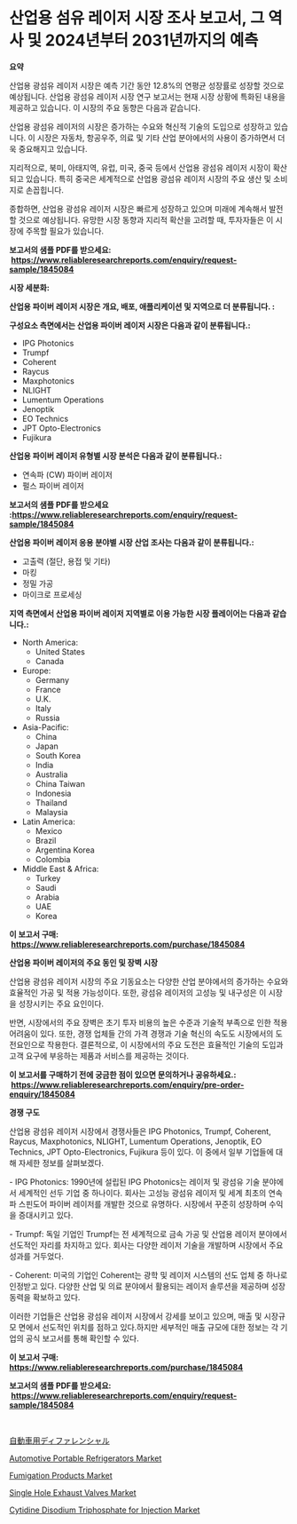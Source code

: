 <p><h1>산업용 섬유 레이저 시장 조사 보고서, 그 역사 및 2024년부터 2031년까지의 예측</h1></p><p><strong>요약</strong></p>
<p><p>산업용 광섬유 레이저 시장은 예측 기간 동안 12.8%의 연평균 성장률로 성장할 것으로 예상됩니다. 산업용 광섬유 레이저 시장 연구 보고서는 현재 시장 상황에 특화된 내용을 제공하고 있습니다. 이 시장의 주요 동향은 다음과 같습니다.</p><p>산업용 광섬유 레이저의 시장은 증가하는 수요와 혁신적 기술의 도입으로 성장하고 있습니다. 이 시장은 자동차, 항공우주, 의료 및 기타 산업 분야에서의 사용이 증가하면서 더욱 중요해지고 있습니다.</p><p>지리적으로, 북미, 아태지역, 유럽, 미국, 중국 등에서 산업용 광섬유 레이저 시장이 확산되고 있습니다. 특히 중국은 세계적으로 산업용 광섬유 레이저 시장의 주요 생산 및 소비지로 손꼽힙니다.</p><p>종합하면, 산업용 광섬유 레이저 시장은 빠르게 성장하고 있으며 미래에 계속해서 발전할 것으로 예상됩니다. 유망한 시장 동향과 지리적 확산을 고려할 때, 투자자들은 이 시장에 주목할 필요가 있습니다.</p></p>
<p><strong>보고서의 샘플 PDF를 받으세요: &nbsp;<a href="https://www.reliableresearchreports.com/enquiry/request-sample/1845084">https://www.reliableresearchreports.com/enquiry/request-sample/1845084</a></strong></p>
<p><strong>시장 세분화:</strong></p>
<p><strong> 산업용 파이버 레이저 시장은 개요, 배포, 애플리케이션 및 지역으로 더 분류됩니다. :</strong></p>
<p><strong>구성요소 측면에서는 산업용 파이버 레이저 시장은 다음과 같이 분류됩니다.:</strong></p>
<p><ul><li>IPG Photonics</li><li>Trumpf</li><li>Coherent</li><li>Raycus</li><li>Maxphotonics</li><li>NLIGHT</li><li>Lumentum Operations</li><li>Jenoptik</li><li>EO Technics</li><li>JPT Opto-Electronics</li><li>Fujikura</li></ul></p>
<p><strong> 산업용 파이버 레이저 유형별 시장 분석은 다음과 같이 분류됩니다.:</strong></p>
<p><ul><li>연속파 (CW) 파이버 레이저</li><li>펄스 파이버 레이저</li></ul></p>
<p><strong>보고서의 샘플 PDF를 받으세요 :<a href="https://www.reliableresearchreports.com/enquiry/request-sample/1845084">https://www.reliableresearchreports.com/enquiry/request-sample/1845084</a></strong></p>
<p><strong> 산업용 파이버 레이저 응용 분야별 시장 산업 조사는 다음과 같이 분류됩니다.:</strong></p>
<p><ul><li>고출력 (절단, 용접 및 기타)</li><li>마킹</li><li>정밀 가공</li><li>마이크로 프로세싱</li></ul></p>
<p><strong>지역 측면에서 산업용 파이버 레이저 지역별로 이용 가능한 시장 플레이어는 다음과 같습니다.:</strong></p>
<p><ul>
    <li>
        North America:
        <ul>
            <li>United States</li>
            <li>Canada</li>
        </ul>
    </li>
    <li>
        Europe:
        <ul>
            <li>Germany</li>
            <li>France</li>
            <li>U.K.</li>
            <li>Italy</li>
            <li>Russia</li>
        </ul>
    </li>
    <li>
        Asia-Pacific:
        <ul>
            <li>China</li>
            <li>Japan</li>
            <li>South Korea</li>
            <li>India</li>
            <li>Australia</li>
            <li>China Taiwan</li>
            <li>Indonesia</li>
            <li>Thailand</li>
            <li>Malaysia</li>
        </ul>
    </li>
    <li>
        Latin America:
        <ul>
            <li>Mexico</li>
            <li>Brazil</li>
            <li>Argentina Korea</li>
            <li>Colombia</li>
        </ul>
    </li>
    <li>
        Middle East & Africa:
        <ul>
            <li>Turkey</li>
            <li>Saudi</li>
            <li>Arabia</li>
            <li>UAE</li>
            <li>Korea</li>
        </ul>
    </li>
    </ul></p>
<p><strong>이 보고서 구매: &nbsp;<a href="https://www.reliableresearchreports.com/purchase/1845084">https://www.reliableresearchreports.com/purchase/1845084</a></strong></p>
<p><strong>산업용 파이버 레이저의 주요 동인 및 장벽 시장</strong></p>
<p><p>산업용 광섬유 레이저 시장의 주요 기동요소는 다양한 산업 분야에서의 증가하는 수요와 효율적인 가공 및 적용 가능성이다. 또한, 광섬유 레이저의 고성능 및 내구성은 이 시장을 성장시키는 주요 요인이다. </p><p>반면, 시장에서의 주요 장벽은 초기 투자 비용의 높은 수준과 기술적 부족으로 인한 적용 어려움이 있다. 또한, 경쟁 업체들 간의 가격 경쟁과 기술 혁신의 속도도 시장에서의 도전요인으로 작용한다. 결론적으로, 이 시장에서의 주요 도전은 효율적인 기술의 도입과 고객 요구에 부응하는 제품과 서비스를 제공하는 것이다.</p></p>
<p><strong>이 보고서를 구매하기 전에 궁금한 점이 있으면 문의하거나 공유하세요.: &nbsp;<a href="https://www.reliableresearchreports.com/enquiry/pre-order-enquiry/1845084">https://www.reliableresearchreports.com/enquiry/pre-order-enquiry/1845084</a></strong></p>
<p><strong>경쟁 구도</strong></p>
<p><p>산업용 광섬유 레이저 시장에서 경쟁사들은 IPG Photonics, Trumpf, Coherent, Raycus, Maxphotonics, NLIGHT, Lumentum Operations, Jenoptik, EO Technics, JPT Opto-Electronics, Fujikura 등이 있다. 이 중에서 일부 기업들에 대해 자세한 정보를 살펴보겠다.</p><p>- IPG Photonics: 1990년에 설립된 IPG Photonics는 레이저 및 광섬유 기술 분야에서 세계적인 선두 기업 중 하나이다. 회사는 고성능 광섬유 레이저 및 세계 최초의 연속파 스핀도어 파이버 레이저를 개발한 것으로 유명하다. 시장에서 꾸준히 성장하며 수익을 증대시키고 있다.</p><p>- Trumpf: 독일 기업인 Trumpf는 전 세계적으로 금속 가공 및 산업용 레이저 분야에서 선도적인 자리를 차지하고 있다. 회사는 다양한 레이저 기술을 개발하며 시장에서 주요 성과를 거두었다.</p><p>- Coherent: 미국의 기업인 Coherent는 광학 및 레이저 시스템의 선도 업체 중 하나로 인정받고 있다. 다양한 산업 및 의료 분야에서 활용되는 레이저 솔루션을 제공하며 성장 동력을 확보하고 있다.</p><p>이러한 기업들은 산업용 광섬유 레이저 시장에서 강세를 보이고 있으며, 매출 및 시장규모 면에서 선도적인 위치를 점하고 있다.하지만 세부적인 매출 규모에 대한 정보는 각 기업의 공식 보고서를 통해 확인할 수 있다.</p></p>
<p><strong>이 보고서 구매: &nbsp; <a href="https://www.reliableresearchreports.com/purchase/1845084">https://www.reliableresearchreports.com/purchase/1845084</a></strong></p>
<p><strong>보고서의 샘플 PDF를 받으세요: &nbsp;<a href="https://www.reliableresearchreports.com/enquiry/request-sample/1845084">https://www.reliableresearchreports.com/enquiry/request-sample/1845084</a></strong><strong></strong></p>
<p>&nbsp;</p>
<p><p><a href="https://github.com/ihabdkwlxs948/Market-Research-Report-List-1/blob/main/1167679186222.md">自動車用ディファレンシャル</a></p><p><a href="https://github.com/mabutironaldo/Market-Research-Report-List-3/blob/main/automotive-portable-refrigerators-market.md">Automotive Portable Refrigerators Market</a></p><p><a href="https://view.publitas.com/reportprime-1/fumigation-products-market-a-comprehensive-report-of-its-market-share-growth-trends-2024-2031/">Fumigation Products Market</a></p><p><a href="https://meowing-lemming-dd3.notion.site/Single-Hole-Exhaust-Valves-Market-Size-Market-Share-and-Global-Market-Analysis-Report-2024-2031-c32965efea2e4d688afc8e65a4ab7ae5">Single Hole Exhaust Valves Market</a></p><p><a href="https://shimmer-gardenia-37a.notion.site/Cytidine-Disodium-Triphosphate-for-Injection-Market-Analysis-Examines-its-Scope-on-Growth-Opportunit-458648ebe2574baeb026bb568606305c">Cytidine Disodium Triphosphate for Injection Market</a></p></p>